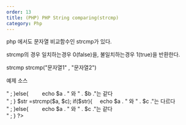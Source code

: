 ```yaml
---
order: 13
title: (PHP) PHP String comparing(strcmp)
category: Php
---
```


php 에서도 문자열 비교함수인 strcmp가 있다. 

strcmp의 경우 일치하는경우 0(false)을, 불일치하는경우 1(true)을 반환한다. 

strcmp
strcmp("문자열1" , "문자열2")

예제 소스 
<?php
$a = "apple";
$b = "apple";
$c = "banana";

$str = strcmp($a, $b);

if($str){
    echo $a . " 와 " . $b ."는 다르다</br>" ;
}else{
        echo $a . " 와 " . $b ."는 같다</br>" ;
}

$str =strcmp($a, $c);
if($str){
    echo $a . " 와 " . $c ."는 다르다</br>" ;
}else{
        echo $a . " 와 " . $c ."는 같다</br>" ;
}
?>




